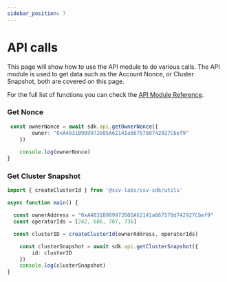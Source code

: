 ```yaml
---
sidebar_position: 7
---
```


# API calls

This page will show how to use the API module to do various calls. The API module is used to get data such as the Account Nonce, or Cluster Snapshot, both are covered on this page.&#x20;

For the full list of functions you can check the [API Module Reference](../module-reference/api-module.md).

### Get Nonce&#x20;

``` typescript
 const ownerNonce = await sdk.api.getOwnerNonce({ 
        owner: "0xA4831B989972605A62141a667578d742927Cbef9" 
    })
    
    console.log(ownerNonce)
}
```

### Get Cluster Snapshot

```typescript
import { createClusterId } from '@ssv-labs/ssv-sdk/utils'

async function main() {

  const ownerAddress = "0xA4831B989972605A62141a667578d742927Cbef9"
  const operatorIds = [242, 686, 707, 736]

  const clusterID = createClusterId(ownerAddress, operatorIds)

    const clusterSnapshot = await sdk.api.getClusterSnapshot({ 
        id: clusterID
    })
    console.log(clusterSnapshot)
}
```

